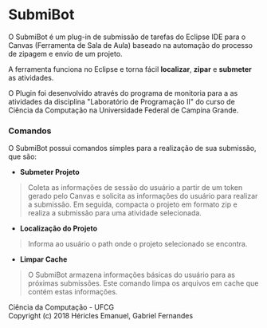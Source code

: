 # SubmiBot

O SubmiBot é um plug-in de submissão de tarefas do Eclipse IDE para o Canvas (Ferramenta de Sala de Aula) baseado na automação do processo de zipagem e envio de um projeto.

A ferramenta funciona no Eclipse e torna fácil **localizar**, **zipar** e **submeter** as atividades.

O Plugin foi desenvolvido através do programa de monitoria para a as atividades da disciplina "Laboratório de Programação II" do curso de Ciência da Computação na Universidade Federal de Campina Grande.

### Comandos
O SubmiBot possui comandos simples para a realização de sua submissão, que são:

- **Submeter Projeto**

> Coleta as informações de sessão do usuário a partir de um token gerado pelo Canvas e solicita as informações do usuário para realizar a submissão. Em seguida, compacta o projeto em formato zip e realiza a submissão para uma atividade selecionada.

- **Localização do Projeto**

> Informa ao usuário o path onde o projeto selecionado se encontra.

- **Limpar Cache**

> O SubmiBot armazena informações básicas do usuário para as próximas submissões. Este comando limpa os arquivos em cache que contém estas informações.

Ciência da Computação - UFCG  
Copyright (c) 2018 Héricles Emanuel, Gabriel Fernandes
